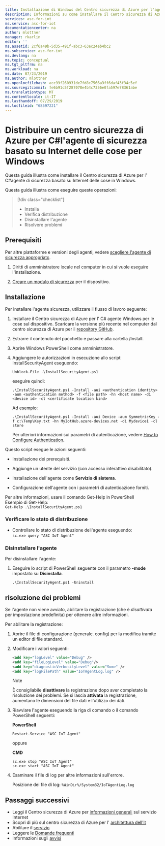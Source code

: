 ```yaml
---
title: Installazione di Windows del Centro sicurezza di Azure per l'agente Internet Microsoft Docs
description: Informazioni su come installare il Centro sicurezza di Azure per l'agente Internet in dispositivi Windows a 32 bit o a 64 bit.
services: asc-for-iot
ms.service: asc-for-iot
documentationcenter: na
author: mlottner
manager: rkarlin
editor: ''
ms.assetid: 2cf6a49b-5d35-491f-abc3-63ec24eb4bc2
ms.subservice: asc-for-iot
ms.devlang: na
ms.topic: conceptual
ms.tgt_pltfrm: na
ms.workload: na
ms.date: 07/23/2019
ms.author: mlottner
ms.openlocfilehash: acc99f260931de7fd8c7566a3ff6daf43f34c5ef
ms.sourcegitcommit: fe6b91c5f287078e4b4c7356e0fa597e78361abe
ms.translationtype: MT
ms.contentlocale: it-IT
ms.lasthandoff: 07/29/2019
ms.locfileid: "68597221"
---
```

# <a name="deploy-an-azure-security-center-for-iot-c-based-security-agent-for-windows"></a>Distribuire un centro sicurezza di Azure per C#l'agente di sicurezza basato su Internet delle cose per Windows

Questa guida illustra come installare il Centro sicurezza di Azure per l' C#agente di sicurezza basato su Internet delle cose in Windows.

Questa guida illustra come eseguire queste operazioni: 
> [!div class="checklist"]
> * Installa
> * Verifica distribuzione
> * Disinstallare l'agente
> * Risolvere problemi 

## <a name="prerequisites"></a>Prerequisiti

Per altre piattaforme e versioni degli agenti, vedere [scegliere l'agente di sicurezza appropriato](how-to-deploy-agent.md).

1. Diritti di amministratore locale nel computer in cui si vuole eseguire l'installazione. 

1. [Creare un modulo di sicurezza](quickstart-create-security-twin.md) per il dispositivo.

## <a name="installation"></a>Installazione 

Per installare l'agente sicurezza, utilizzare il flusso di lavoro seguente:

1. Installare il Centro sicurezza di Azure per l' C# agente Windows per le cose sul dispositivo. Scaricare la versione più recente nel computer dal centro sicurezza di Azure per il [repository GitHub](https://github.com/Azure/Azure-IoT-Security-Agent-CS).

1. Estrarre il contenuto del pacchetto e passare alla cartella /Install.

1. Aprire Windows PowerShell come amministratore. 
1. Aggiungere le autorizzazioni in esecuzione allo script InstallSecurityAgent eseguendo:<br>
    ```
    Unblock-File .\InstallSecurityAgent.ps1
    ```
    
    eseguire quindi:

    ```
    .\InstallSecurityAgent.ps1 -Install -aui <authentication identity> -aum <authentication method> -f <file path> -hn <host name> -di <device id> -cl <certificate location kind>
    ```
    
    Ad esempio:
    
    ```
    .\InstallSecurityAgent.ps1 -Install -aui Device -aum SymmetricKey -f c:\Temp\Key.txt -hn MyIotHub.azure-devices.net -di Mydevice1 -cl store
    ```
    
    Per ulteriori informazioni sui parametri di autenticazione, vedere [How to Configure Authentication](concept-security-agent-authentication-methods.md).

Questo script esegue le azioni seguenti:

- Installazione dei prerequisiti.

- Aggiunge un utente del servizio (con accesso interattivo disabilitato).

- Installazione dell'agente come **Servizio di sistema**.

- Configurazione dell'agente con i parametri di autenticazione forniti.


Per altre informazioni, usare il comando Get-Help in PowerShell <br>Esempio di Get-Help:  
    ```Get-Help .\InstallSecurityAgent.ps1```

### <a name="verify-deployment-status"></a>Verificare lo stato di distribuzione

- Controllare lo stato di distribuzione dell'agente eseguendo:<br>
    ```sc.exe query "ASC IoT Agent"```

### <a name="uninstall-the-agent"></a>Disinstallare l'agente

Per disinstallare l'agente:

1. Eseguire lo script di PowerShell seguente con il parametro **-mode** impostato su **Disinstalla**.  

    ```
    .\InstallSecurityAgent.ps1 -Uninstall
    ``` 

## <a name="troubleshooting"></a>risoluzione dei problemi

Se l'agente non viene avviato, abilitare la registrazione (che è *disattivata* per impostazione predefinita) per ottenere altre informazioni.

Per abilitare la registrazione:

1. Aprire il file di configurazione (generale. config) per la modifica tramite un editor di file standard.

1. Modificare i valori seguenti:

   ```xml
   <add key="logLevel" value="Debug" />
   <add key="fileLogLevel" value="Debug"/> 
   <add key="diagnosticVerbosityLevel" value="Some" /> 
   <add key="logFilePath" value="IoTAgentLog.log" />
   ```

    > [!NOTE]
    > È consigliabile **disattivare** la registrazione dopo aver completato la risoluzione dei problemi. Se si lascia **attivata** la registrazione, aumentano le dimensioni del file dati e l'utilizzo dei dati. 

1. Riavviare l'agente eseguendo la riga di comando o il comando PowerShell seguenti:

    **PowerShell**
     ```
     Restart-Service "ASC IoT Agent"
     ```
     
   oppure

    **CMD**
     ```
     sc.exe stop "ASC IoT Agent" 
     sc.exe start "ASC IoT Agent" 
     ```

1. Esaminare il file di log per altre informazioni sull'errore.

   Posizione dei file di log: `%WinDir%/System32/IoTAgentLog.log`


## <a name="next-steps"></a>Passaggi successivi
- Leggi il Centro sicurezza di Azure per [informazioni generali](overview.md) sul servizio Internet
- Scopri di più sul centro sicurezza di Azure per l' [architettura dell'it](architecture.md)
- Abilitare il [servizio](quickstart-onboard-iot-hub.md)
- Leggere le [Domande frequenti](resources-frequently-asked-questions.md)
- Informazioni sugli [avvisi](concept-security-alerts.md)